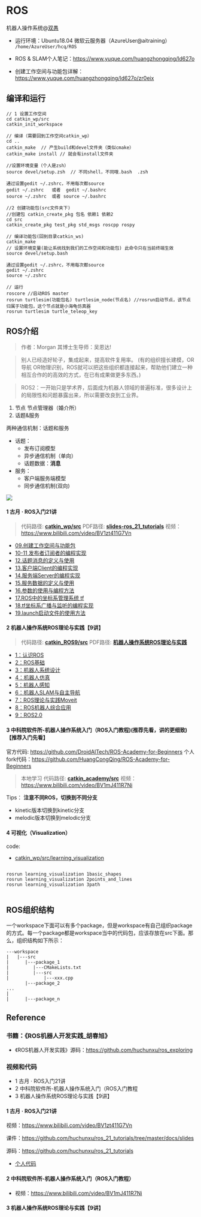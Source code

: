 <!--
 * @Description: 
 * @Author: HCQ
 * @Company(School): UCAS
 * @Date: 2019-04-16 15:26:41
 * @LastEditors: Please set LastEditors
 * @LastEditTime: 2020-12-29 15:06:55
-->
# ROS
机器人操作系统@[双愚](https://github.com/HuangCongQing/ROS)

* 运行环境：Ubuntu18.04 微软云服务器（AzureUser@aitraining）
`/home/AzureUser/hcq/ROS`

* ROS & SLAM个人笔记：https://www.yuque.com/huangzhongqing/ld627o
* 创建工作空间与功能包详解：https://www.yuque.com/huangzhongqing/ld627o/zr0eix
## 编译和运行
```
// 1 设置工作空间
cd catkin_wp/src
catkin_init_workspace

// 编译（需要回到工作空间catkin_wp）
cd ..
catkin_make  // 产生build和devel文件夹（类似cmake）
catkin_make install // 就会有install文件夹

//设置环境变量（个人是zsh）
source devel/setup.zsh  // 不同shell，不同哦.bash  .zsh

通过设置gedit ~/.zshrc，不用每次都source
gedit ~/.zshrc   或者  gedit ~/.bashrc
source ~/.zshrc  或者 source ~/.bashrc
```



```shell
//2 创建功能包(src文件夹下)
//创建包 catkin_create_pkg 包名 依赖1 依赖2 
cd src
catkin_create_pkg test_pkg std_msgs roscpp rospy

// 编译功能包(回到目录catkin_ws)
catkin_make
// 设置环境变量(能让系统找到我们的工作空间和功能包) 此命令只在当前终端生效
source devel/setup.bash

通过设置gedit ~/.zshrc，不用每次都source
gedit ~/.zshrc
source ~/.zshrc

// 运行
roscore //启动ROS master
rosrun turtlesim(功能包名) turtlesim_node(节点名) //rosrun启动节点，该节点归属于功能包，这个节点就是小海龟仿真器
rosrun turtlesim turtle_teleop_key
```

## ROS介绍

>作者：Morgan  其博士生导师：吴恩达!

>别人已经造好轮子，集成起来，提高软件复用率。
(有的组织擅长建模，OR导航 OR物理识别，ROS就可以把这些组织都连接起来，帮助他们建立一种相互合作的的高效的方式，在已有成果做更多东西。)

> ROS2：一开始只是学术界，后面成为机器人领域的普遍标准，很多设计上的局限性和问题暴露出来，所以需要改良到工业界。


1. 节点 节点管理器（婚介所）
2. 话题&服务

两种通信机制：话题和服务
* 话题：
    * 发布订阅模型 
    * 异步通信机制（单向）
    * 话题数据：**消息**
* 服务：
    * 客户端服务端模型 
    * 同步通信机制(双向)

![](https://cdn.nlark.com/yuque/0/2020/png/232596/1583747169660-fe70ab3f-7927-45f2-8d8a-651c0d365c41.png)

#### 1 古月 · ROS入门21讲
> 代码路径: **[catkin_wp/src](catkin_wp/src)**
> PDF路径: **[slides-ros_21_tutorials](slides-ros_21_tutorials)**
>视频：https://www.bilibili.com/video/BV1zt411G7Vn

* [09.创建工作空间与功能包](catkin_wp/src/test_pkg)
* [10-11 发布者订阅者的编程实现](catkin_wp/src/learning_topic)
* [12.话题消息的定义与使用](catkin_wp/src/learning_topic)
* [13.客户端Client的编程实现](catkin_wp/src/learning_service)
* [14.服务端Server的编程实现](catkin_wp/src/learning_service)
* [15.服务数据的定义与使用](catkin_wp/src/learning_service)
* [16.参数的使用与编程方法](catkin_wp/src/learning_parameter)
* [17.ROS中的坐标系管理系统 tf](catkin_wp/src/learning_tf)
* [18.tf坐标系广播与监听的编程实现](catkin_wp/src/learning_tf)
* [19.launch启动文件的使用方法](catkin_wp/src/learning_launch)

#### 2 机器人操作系统ROS理论与实践【9讲】

> 代码路径: **[catkin_ROS9/src](catkin_ROS9/src)**
> PDF路径: **[机器人操作系统ROS理论与实践](机器人操作系统ROS理论与实践)**

* [1：认识ROS](机器人操作系统ROS理论与实践/1：认识ROS)
* [2：ROS基础](机器人操作系统ROS理论与实践/2：ROS基础)
* [3：机器人系统设计](机器人操作系统ROS理论与实践/3：机器人系统设计)
* [4：机器人仿真](机器人操作系统ROS理论与实践/4：机器人仿真)
* [5：机器人感知](机器人操作系统ROS理论与实践/5：机器人感知)
* [6：机器人SLAM与自主导航](机器人操作系统ROS理论与实践/6：机器人SLAM与自主导航)
* [7：ROS理论与实践Moveit](机器人操作系统ROS理论与实践/7：ROS理论与实践Moveit)
* [8：ROS机器人综合应用](机器人操作系统ROS理论与实践/8：ROS机器人综合应用)
* [9：ROS2.0](机器人操作系统ROS理论与实践/9：ROS2.0)



#### 3 中科院软件所-机器人操作系统入门（ROS入门教程)(**推荐先看，讲的更细致**) 【推荐入门先看】
官方代码: https://github.com/DroidAITech/ROS-Academy-for-Beginners
个人fork代码：https://github.com/HuangCongQing/ROS-Academy-for-Beginners
>本地学习 代码路径: **[catkin_academy/src](catkin_academy/src)**
>视频：https://www.bilibili.com/video/BV1mJ411R7Ni

Tips： **注意不同ROS，切换到不同分支**
* kinetic版本切换到kinetic分支
* melodic版本切换到melodic分支


#### 4 可视化（Visualization）

code:
* [catkin_wp/src/learning_visualization](catkin_wp/src/learning_visualization)


```shell

rosrun learning_visualization 1basic_shapes
rosrun learning_visualization 2points_and_lines
rosrun learning_visualization 3path


```


## ROS组织结构

一个workspace下面可以有多个package，但是workspace有自己组织package的方式。每一个package都是workspace当中的代码包，应该存放在src下面。那么，组织结构如下所示：

```
---workspace
|   |---src
|      |---package_1
|         |---CMakeLists.txt
|         |---src
|             |---xxx.cpp
       |---package_2
...
|
|      |---package_n
```
## Reference
### 书籍：《ROS机器人开发实践_胡春旭》
* 《ROS机器人开发实践》源码：https://github.com/huchunxu/ros_exploring

### 视频和代码
* 1 古月 · ROS入门21讲
* 2 中科院软件所-机器人操作系统入门（ROS入门教程
* 3 机器人操作系统ROS理论与实践【9讲】

#### 1 古月 · ROS入门21讲
视频：https://www.bilibili.com/video/BV1zt411G7Vn

课件：https://github.com/huchunxu/ros_21_tutorials/tree/master/docs/slides

源码：https://github.com/huchunxu/ros_21_tutorials

* [个人代码](https://github.com/HuangCongQing/ROS/tree/master/catkin_wp/src)



#### 2 中科院软件所-机器人操作系统入门（ROS入门教程）

* 视频：https://www.bilibili.com/video/BV1mJ411R7Ni


#### 3 机器人操作系统ROS理论与实践【9讲】


